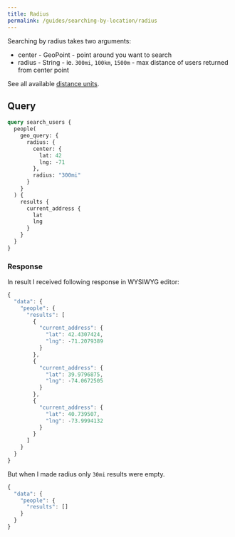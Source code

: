 ```yaml
---
title: Radius
permalink: /guides/searching-by-location/radius
---
```


Searching by radius takes two arguments:

* center - GeoPoint - point around you want to search
* radius - String - ie. `300mi`, `100km`, `1500m` - max distance of users returned from center point 

See all available [distance units](./reference/distance-units).

## Query 
```graphql
query search_users {
  people(
    geo_query: {
      radius: {
        center: {
          lat: 42
          lng: -71
        },
        radius: "300mi"
      }
    }
  ) {
    results {
      current_address {
        lat
        lng
      }
    }
  }
}
```

### Response

In result I received following response in WYSIWYG editor:

```js
{
  "data": {
    "people": {
      "results": [
        {
          "current_address": {
            "lat": 42.4307424,
            "lng": -71.2079389
          }
        },
        {
          "current_address": {
            "lat": 39.9796875,
            "lng": -74.0672505
          }
        },
        {
          "current_address": {
            "lat": 40.739507,
            "lng": -73.9994132
          }
        }
      ]
    }
  }
}
```

But when I made radius only `30mi` results were empty.

```js
{
  "data": {
    "people": {
      "results": []
    }
  }
}
```
